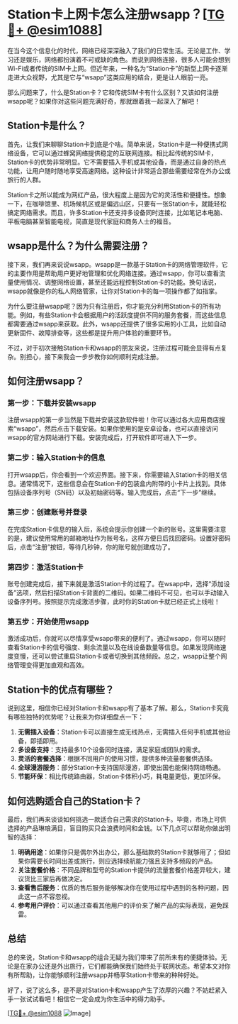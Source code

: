 # Station卡上网卡怎么注册wsapp？[[TG💪+ @esim1088](https://t.me/s/esim1088)]

在当今这个信息化的时代，网络已经深深融入了我们的日常生活。无论是工作、学习还是娱乐，网络都扮演着不可或缺的角色。而说到网络连接，很多人可能会想到Wi-Fi或者传统的SIM卡上网。但近年来，一种名为“Station卡”的新型上网卡逐渐走进大众视野，尤其是它与“wsapp”这类应用的结合，更是让人眼前一亮。

那么问题来了，什么是Station卡？它和传统SIM卡有什么区别？又该如何注册wsapp呢？如果你对这些问题充满好奇，那就跟着我一起深入了解吧！

## Station卡是什么？

首先，让我们来聊聊Station卡到底是个啥。简单来说，Station卡是一种便携式网络设备，它可以通过蜂窝网络提供稳定的互联网连接。相比起传统的SIM卡，Station卡的优势非常明显。它不需要插入手机或其他设备，而是通过自身的热点功能，让用户随时随地享受高速网络。这种设计非常适合那些需要经常在外办公或旅行的人群。

Station卡之所以能成为网红产品，很大程度上是因为它的灵活性和便捷性。想象一下，在咖啡馆里、机场候机区或是偏远山区，只要有一张Station卡，就能轻松搞定网络需求。而且，许多Station卡还支持多设备同时连接，比如笔记本电脑、平板电脑甚至智能电视，简直是现代家庭和商务人士的福音。

## wsapp是什么？为什么需要注册？

接下来，我们再来说说wsapp。wsapp是一款基于Station卡的网络管理软件，它的主要作用是帮助用户更好地管理和优化网络连接。通过wsapp，你可以查看流量使用情况、调整网络设置，甚至还能远程控制Station卡的功能。换句话说，wsapp就像是你的私人网络管家，让你对Station卡的每一项操作都了如指掌。

为什么要注册wsapp呢？因为只有注册后，你才能充分利用Station卡的所有功能。例如，有些Station卡会根据用户的活跃度提供不同的服务套餐，而这些信息都需要通过wsapp来获取。此外，wsapp还提供了很多实用的小工具，比如自动更新固件、故障排查等，这些都是提升用户体验的重要环节。

不过，对于初次接触Station卡和wsapp的朋友来说，注册过程可能会显得有点复杂。别担心，接下来我会一步步教你如何顺利完成注册。

## 如何注册wsapp？

### 第一步：下载并安装wsapp

注册wsapp的第一步当然是下载并安装这款软件啦！你可以通过各大应用商店搜索“wsapp”，然后点击下载安装。如果你使用的是安卓设备，也可以直接访问wsapp的官方网站进行下载。安装完成后，打开软件即可进入下一步。

### 第二步：输入Station卡的信息

打开wsapp后，你会看到一个欢迎界面。接下来，你需要输入Station卡的相关信息。通常情况下，这些信息会在Station卡的包装盒内附带的小卡片上找到。具体包括设备序列号（SN码）以及初始密码等。输入完成后，点击“下一步”继续。

### 第三步：创建账号并登录

在完成Station卡信息的输入后，系统会提示你创建一个新的账号。这里需要注意的是，建议使用常用的邮箱地址作为账号名，这样方便日后找回密码。设置好密码后，点击“注册”按钮，等待几秒钟，你的账号就创建成功了。

### 第四步：激活Station卡

账号创建完成后，接下来就是激活Station卡的过程了。在wsapp中，选择“添加设备”选项，然后扫描Station卡背面的二维码。如果二维码不可见，也可以手动输入设备序列号。按照提示完成激活步骤，此时你的Station卡就已经正式上线啦！

### 第五步：开始使用wsapp

激活成功后，你就可以尽情享受wsapp带来的便利了。通过wsapp，你可以随时查看Station卡的信号强度、剩余流量以及在线设备数量等信息。如果发现网络速度变慢，还可以尝试重启Station卡或者切换到其他频段。总之，wsapp让整个网络管理变得更加直观和高效。

## Station卡的优点有哪些？

说到这里，相信你已经对Station卡和wsapp有了基本了解。那么，Station卡究竟有哪些独特的优势呢？让我来为你详细盘点一下：

1. **无需插入设备**：Station卡可以直接生成无线热点，无需插入任何手机或其他设备，即插即用。
2. **多设备支持**：支持最多10个设备同时连接，满足家庭或团队的需求。
3. **灵活的套餐选择**：根据不同用户的使用习惯，提供多种流量套餐供选择。
4. **全球漫游服务**：部分Station卡支持国际漫游，即使出国也能保持网络畅通。
5. **节能环保**：相比传统路由器，Station卡体积小巧，耗电量更低，更加环保。

## 如何选购适合自己的Station卡？

最后，我们再来谈谈如何挑选一款适合自己需求的Station卡。毕竟，市场上可供选择的产品琳琅满目，盲目购买只会浪费时间和金钱。以下几点可以帮助你做出明智的选择：

1. **明确用途**：如果你只是偶尔外出办公，那么基础款的Station卡就够用了；但如果你需要长时间出差或旅行，则应选择续航能力强且支持多频段的产品。
2. **关注套餐价格**：不同品牌和型号的Station卡提供的流量套餐价格差异较大，建议货比三家后再做决定。
3. **查看售后服务**：优质的售后服务能够解决你在使用过程中遇到的各种问题，因此这一点不容忽视。
4. **参考用户评价**：可以通过查看其他用户的评价来了解产品的实际表现，避免踩雷。

## 总结

总的来说，Station卡和wsapp的组合无疑为我们带来了前所未有的便捷体验。无论是在家办公还是外出旅行，它们都能确保我们始终处于联网状态。希望本文对你有所帮助，让你能够顺利注册wsapp并畅享Station卡带来的种种好处。

好了，说了这么多，是不是对Station卡和wsapp产生了浓厚的兴趣？不妨赶紧入手一张试试看吧！相信它一定会成为你生活中的得力助手。

[[TG💪+ @esim1088](https://t.me/s/esim1088) ![Image](https://i.postimg.cc/4NQfJmqS/Snipaste-2025-05-13-00-14-12.png)]